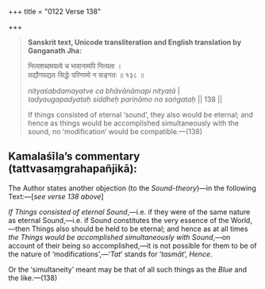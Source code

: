 +++
title = "0122 Verse 138"

+++
> **Sanskrit text, Unicode transliteration and English translation by Ganganath Jha:** 
>
> नित्यशब्दमयत्वे च भावानामपि नित्यता ।  
> तद्यौगपद्यतः सिद्धेः परिणामो न सङ्गतः ॥ १३८ ॥ 
>
> *nityaśabdamayatve ca bhāvānāmapi nityatā* \|  
> *tadyaugapadyataḥ siddheḥ pariṇāmo na saṅgataḥ* \|\| 138 \|\| 
>
> If things consisted of eternal ‘sound’, they also would be eternal; and hence as things would be accomplished simultaneously with the sound, no ‘modification’ would be compatible.—(138)



## Kamalaśīla’s commentary (tattvasaṃgrahapañjikā):

The Author states another objection (to the *Sound-theory*)—in the following Text:—[*see verse 138 above*]

*If Things consisted of eternal Sound*,—i.e. if they were of the same nature as eternal Sound,—i.e. if Sound constitutes the very essence of the World,—then Things also should be held to be eternal; and hence as at all times *the Things would be accomplished simultaneously with Sound*,—on account of their being so accomplished,—it is not possible for them to be of the nature of ‘modifications’,—‘*Tat*’ stands for ‘*tasmāt*’, *Hence*.

Or the ‘simultaneity’ meant may be that of all such things as the *Blue* and the like.—(138)


